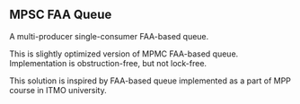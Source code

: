 ## MPSC FAA Queue

A multi-producer single-consumer FAA-based queue.

This is slightly optimized version of MPMC FAA-based queue. Implementation is obstruction-free, but not lock-free.

This solution is inspired by FAA-based queue implemented as a part of MPP course in ITMO university. 
